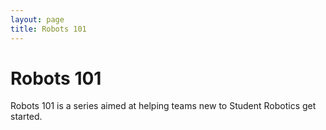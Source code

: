 ```yaml
---
layout: page
title: Robots 101
---
```


# Robots 101

Robots 101 is a series aimed at helping teams new to Student Robotics get started.

